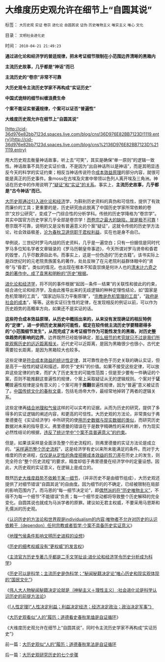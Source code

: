 # 大维度历史观允许在细节上“自圆其说”

标签： `大历史观` `实证` `卷宗` `进化论` `自圆其说` `证伪` `历史唯物主义` `唯实主义` `唯心` `文化` 

目录： `文明社会进化史`

时间： `2010-04-21 21:49:23`

**通过进化论和经济学的普适规律，把未考证细节限制在小范围边界清晰的黑箱内**

**主流历史故事，几乎都是“神话”而已**

**主流历史的“卷宗”非常不可靠**

**大历史观令主流历史学家不再构成“实证历史”**

**中国式诡辩的细节纠缠浪费生命**

**个案不能证实普遍规律，个案可以证否“普遍性”**

**大维度历史观允许在细节上“自圆其说”**

[http://cid-36d976e82bb7123d.spaces.live.com/blog/cns!36D976E82BB7123D!1119.entry](http://cid-36d976e82bb7123d.spaces.live.com/blog/cns%2136D976E82BB7123D%211119.entry)

用大历史观去衡量神话故事，听上去“可笑”，其实是确保“单一原则”的逻辑一致性。神话故事不具历史实证价值，不是因为“出自神话所以是神话”，而是其明显违反今天的科学的实证约束；相反当神话传说符合[成本效益原理](../../../2009/12/7/经济学中的科学和最朴素的成本效益定律.md)的部分内容，就很可能是真正的历史事件。象moss在古埃及灾害中带领以色列人离开埃及三角洲。神话在历史中的作用说明了[“疑证”和“实证”的关系](../../../2009/5/20/疑证与实证及汉议论文三要素论.md)。事实上，**主流历史故事，几乎都是“古今神话”而已**。

[大历史观通过引入进化论和经济](../../../2010/1/15/进化论本质规律就是成本效益定律.md)学，为斟别历史资料的真伪和可信性，提供了有效而廉价的工具；更重要的是，历史研究由此脱离了中国历史学家所常依赖的卷宗“文抄公研究”，变成了一门综合性的分析学科。传统的历史学降格为“卷宗学”。其实中国官方历史学家几乎全部是卷宗学！[而卷宗之最大的缺陷，就是极不可靠](../../../2008/10/25/历史，你的名字叫故事.md)！卷宗既不可靠，说明的又是没有普遍意义的个案“疑证”，这就令传统的历史学方法论，社会效益极差，[沦为春秋卫道供职于君权利益](../../../2010/2/9/低效益令历史学天生没有脊梁骨.md)，实在也是身不由已。

举例说，三世纪时罗马内战的历史资料，几乎是一遍空白；只有一份据信是同时代罗马多位知名学者文章辑录的《罗马历朝皇帝事迹》，今天所谓对罗马贤帝和昏君的毁誉，几乎尽数源自此书。而事实上，这是一份伪造的“历史古籍”。该书实际上是四世纪时的元老院贵族匿名的著作，处处反映了在元老院利益群体眼中的“贤帝”与“昏君”。类似的情况，也出现在根本不知袁崇焕是何许人也的[清末计六奇之类的著作中，成了袁黑和明粉的“历史”根据](../../../2008/10/26/阎崇年、金庸力挺袁崇焕体现真正的爱国者本色.md)。

[进化论和经济学](../../../2009/2/21/进化论：死亡是为了生存，经济中的淘汰和破产.md)，将不同的事件根据“起因－条件－结果”的关联性和彼此的约束，结合进化论和经济学，及由此推导出来的无歧逻辑的种种定理性结论，如“国家是危机管理的工具”，“国家边际压力平衡原理”，“[宗教是危机管理的工具](../../../2010/4/13/宗教也是危机管理的工具.md)”，“[政府是社会的成本](../../../2010/2/26/行政是社会的成本，而腐败是行政的成本.md)”，等等。这些实证衍生性的定律，在发现相反的例证以前，可以作为历史趋势的高概率方向，如果还不是实证的话。

**这些符合成本效益原理，从历史中概括出来的，从来没有发现确证的相反特例的“定律”，进一步把历史发展的可能性，框定在较传统主流历史学要精密得多的“小范围细节发生”，从而完成了未考证细节作为可能性发生的黑箱，对历史整体趋势的影响的边界**。边界既然已经能够确定，[那么细节的考究就只不过是我们所能观察历史的远近距离相关](../../../2010/4/13/历史的细考权威没有“更权威”的发言权.md)。近代史可以近距离，是因为黑箱很少也很小，古代史需要拉长距离，是因为黑箱较大也较多。

这些定律是[符合成本效益的统计性定律](../../../2010/1/15/进化论本质规律就是成本效益定律.md)，其可靠性逊色于历史关联的确认实证，但是高于一般性的疑证和描述，即优于“史料”的价值。如果不接受这些定律，可以放弃这些定律的约束，而扩大了历史发生的可能性范围；但是至少要有一件确证的个案，否则不能推翻这普遍性的规律，个案上采取疑证从无的逻辑规则。个案对于**证明**普遍性规律是没有意义的；个案可用于**推翻**普遍性规律，因为“普遍”意义被证否了。[中国传统文化的春秋文章](../../../2010/1/18/科学发展观不再需要春秋笔法道德文章.md)，包括毛炀帝大作，最经常地掉转了两者的逻辑关系。

这些定律再[结合地理和气侯](../../../2010/3/24/地理气侯条件影响文明历史进程的设想.md)这样的可以实考的证据，从而为历史的研究，提供了多得多的实证逻辑的阐述内容，和更高的可信性。大历史观的方法论，非常类似于弗里德曼在《实证经济学》中所研究的使[用历史数据与现实数据的类似](../../../2009/12/31/数学囚徒的芝加哥学派.md)，而研究历史数据对未来的指导意义。弗里德曼的错误在于是数字精确性的采样片断，作为现实必然性结论的根据，[违反了统计学中“个案不具普遍意义”的约束](../../../2009/12/30/芝加哥学派，成也不确定性，败也不确定性.md)。

但是，如果该采样是全面涉及整个历史流程的，则弗里德曼的实证方法论是成立的。“[采样遍历整个历史流程](../../../2009/4/4/期望，预期和选择性体验；有调查也没有发言权.md)”，这是经济学有史以来所未能满足的条件。而对于大维度的历史进程，[仅仅是从定性的角度把握成本效益的剪刀差](../../../2009/5/22/“实”未必为实证，认识对象角色的主谓宾.md)在历史上的发生，则完全符合“整个历史流程”的要求，精度却低于弗里德曼在经济学中的定量设想。因此，大历史观的实证意义，在逻辑上是成立的。

既然[历史大维度趋势不依赖于某一细节](../../../2010/4/13/历史的细考权威没有“更权威”的发言权.md)，（并非历史不是由细节组成），大历史观还提供了对细节错误“自圆其说”的自由度。因为细节的的不确定，已经被限制在局部的影响范围内了。而马恩的“每一细节决定论”，即[偶然派的在“历史唯物主义”](../../../2010/2/4/历史唯物主义的错误和唯心本质.md)，不得不为每一个细节“不能错误”负责；每一个细节变动都将导致整个历史解释的完全变化。自圆其说也就成为马派学者的原罪。建议如无君主权威，不要采用马恩斯和孔儒派的历史观。

《[认识历史的方法论和世界观是individualism的内容;唯物者不允许对历史的认识依赖于（dependon）任何宗教或者哲学;个案不具备历史实证意义](../../../2010/3/16/个案不具备历史实证意义.md)》

《[地理气侯条件影响文明历史进程的设想](../../../2010/3/24/地理气侯条件影响文明历史进程的设想.md)》

《[历史的细考权威没有“更权威”的发言权](../../../2010/4/13/历史的细考权威没有“更权威”的发言权.md)》

《[主流官方历史专著几乎都是二手文学扯谈;进化论和经济学令历史分析成为科学](../../../2010/4/19/进化论和经济学令历史分析成为科学.md)》

《[历史可以是科学；主流历史是伪科学；“秘闻秘籍决定论”唯心历史和现实观体现的“国民文化”](../../../2010/4/19/“秘闻秘籍决定论”唯心历史和现实观体现的“国民文化.md)》

《[伟人大人物秘闻秘籍决定论就是｛神秘主义＋理性主义｝;社会进化论是科学认识历史的前提方法论](../../../2010/4/20/宗教的萌芽；和宗教萌芽的路径、方法、手段！.md)》

《[[人性定理]“人性决定利益；利益决定经济；经济决定政治；政治决定军事”》](../../../2010/4/20/人性决定利益；利益-＞经济；经济-＞政治；政治-＞军事.md)

《[大历史观看似“人的”履历；道德看史春秋笔熆是自证循环](../../../2010/4/21/大历史观似“人的”履历；道德春秋笔法是自证循环.md)》

《大维度历史观允许在细节上“自圆其说”，同时令主流历史学家不再构成“实证历史”》



前一篇：[大历史观似“人的”履历；道德春秋笔法是自证循环](../../../2010/4/21/大历史观似“人的”履历；道德春秋笔法是自证循环.md)

后一篇：[大历史观研究历史的七个步骤](../../../2010/4/22/大历史观研究历史的七个步骤.md)